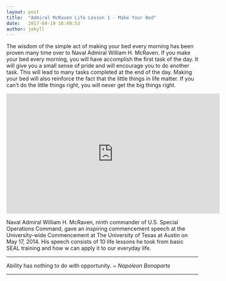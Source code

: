 ```yaml
---
layout: post
title:  "Admiral McRaven Life Lesson 1 - Make Your Bed"
date:   2017-04-19 16:49:53
author: jekyll
---
```


The wisdom of the simple act of making your bed every morning has been proven many time over to Naval Admiral William H. McRaven. If you make your bed every morning, you will have accomplish the first task of the day. It will give you a small sense of pride and will encourage you to do another task. This will lead to many tasks completed at the end of the day. Making your bed will also reinforce the fact that the little things in life matter. If you can’t do the little things right, you will never get the big things right.

<!--more-->

<iframe width="560" height="315" src="https://www.youtube.com/embed/jflUvxQLkgs" frameborder="0" allowfullscreen></iframe>

Naval Admiral William H. McRaven, ninth commander of U.S. Special Operations Command, gave an inspiring commencement speech at the University-wide Commencement at The University of Texas at Austin on May 17, 2014. His speech consists of 10 life lessons he took from basic SEAL training and how w can apply it to our everyday life.

<hr />

Ability has nothing to do with opportunity. *~ Napoleon Bonaparte*

<hr />